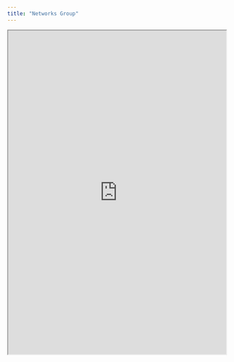 ```yaml
---
title: "Networks Group"
---
```




<iframe height="750" width="100%" src="https://ewelton.github.io/ktest/wiki.html#Networks%20Group"></iframe>
